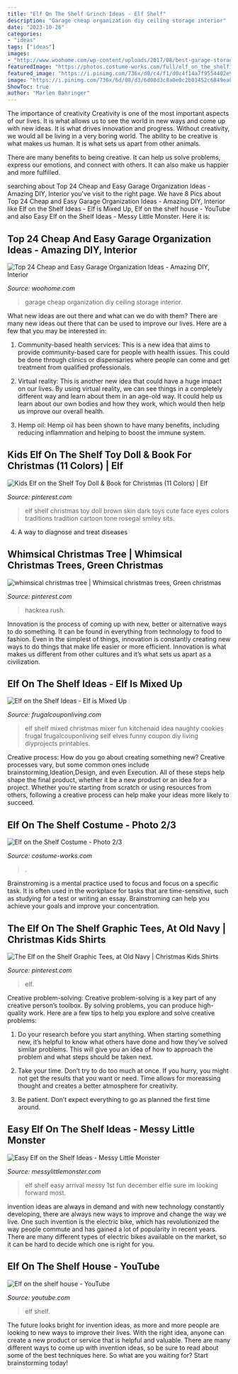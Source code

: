 ```yaml
---
title: "Elf On The Shelf Grinch Ideas - Elf Shelf"
description: "Garage cheap organization diy ceiling storage interior"
date: "2023-10-26"
categories:
- "ideas"
tags: ["ideas"]
images:
- "http://www.woohome.com/wp-content/uploads/2017/08/best-garage-storage-ideas-22.jpg"
featuredImage: "https://photos.costume-works.com/full/elf_on_the_shelf1.jpg"
featured_image: "https://i.pinimg.com/736x/d0/c4/f1/d0c4f14a7f9554402e908adfbcd7868c.jpg"
image: "https://i.pinimg.com/736x/6d/08/d3/6d08d3c8a0e0c2b01452c6849ea04b84.jpg"
ShowToc: true
author: "Marlen Bahringer"
---
```



The importance of creativity
Creativity is one of the most important aspects of our lives. It is what allows us to see the world in new ways and come up with new ideas. It is what drives innovation and progress.
Without creativity, we would all be living in a very boring world. The ability to be creative is what makes us human. It is what sets us apart from other animals.

There are many benefits to being creative. It can help us solve problems, express our emotions, and connect with others. It can also make us happier and more fulfilled.

	

		
searching about Top 24 Cheap and Easy Garage Organization Ideas - Amazing DIY, Interior you've visit to the right page. We have 8 Pics about Top 24 Cheap and Easy Garage Organization Ideas - Amazing DIY, Interior like Elf on the Shelf Ideas - Elf is Mixed Up, Elf on the shelf house - YouTube and also Easy Elf on the Shelf Ideas - Messy Little Monster. Here it is:
		
    
## Top 24 Cheap And Easy Garage Organization Ideas - Amazing DIY, Interior

<img loading=lazy src="http://www.woohome.com/wp-content/uploads/2017/08/best-garage-storage-ideas-22.jpg" onerror="this.onerror=null;this.src='https://tse3.mm.bing.net/th?id=OIP.qKqF3a0PeLphi-vk87zRCACwFh&amp;pid=15.1';" alt="Top 24 Cheap and Easy Garage Organization Ideas - Amazing DIY, Interior">

_Source: woohome.com_

>garage cheap organization diy ceiling storage interior. 

	

What new ideas are out there and what can we do with them?
There are many new ideas out there that can be used to improve our lives. Here are a few that you may be interested in:
1. Community-based health services: This is a new idea that aims to provide community-based care for people with health issues. This could be done through clinics or dispensaries where people can come and get treatment from qualified professionals.

2. Virtual reality: This is another new idea that could have a huge impact on our lives. By using virtual reality, we can see things in a completely different way and learn about them in an age-old way. It could help us learn about our own bodies and how they work, which would then help us improve our overall health.

3. Hemp oil: Hemp oil has been shown to have many benefits, including reducing inflammation and helping to boost the immune system.

    
## Kids Elf On The Shelf Toy Doll &amp; Book For Christmas (11 Colors) | Elf

<img loading=lazy src="https://i.pinimg.com/736x/18/c6/b1/18c6b1fabb385d66527fed21811f24a7.jpg" onerror="this.onerror=null;this.src='https://tse3.mm.bing.net/th?id=OIP.KcNp3aUJrh-iXah0f3_hxAHaHa&amp;pid=15.1';" alt="Kids Elf on the Shelf Toy Doll &amp; Book for Christmas (11 Colors) | Elf">

_Source: pinterest.com_

>elf shelf christmas toy doll brown skin dark toys cute face eyes colors traditions tradition cartoon tone rosegal smiley sits. 

	

4. A way to diagnose and treat diseases 

    
## Whimsical Christmas Tree | Whimsical Christmas Trees, Green Christmas

<img loading=lazy src="https://i.pinimg.com/736x/6d/08/d3/6d08d3c8a0e0c2b01452c6849ea04b84.jpg" onerror="this.onerror=null;this.src='https://tse4.mm.bing.net/th?id=OIP.R7AzdJeAG0Uf2pkcHikWgwHaMA&amp;pid=15.1';" alt="whimsical christmas tree | Whimsical christmas trees, Green christmas">

_Source: pinterest.com_

>hackrea rush. 

	

Innovation is the process of coming up with new, better or alternative ways to do something. It can be found in everything from technology to food to fashion. Even in the simplest of things, innovation is constantly creating new ways to do things that make life easier or more efficient. Innovation is what makes us different from other cultures and it’s what sets us apart as a civilization.

    
## Elf On The Shelf Ideas - Elf Is Mixed Up

<img loading=lazy src="https://i2.wp.com/frugalcouponliving.com/wp-content/uploads/2014/11/elf-on-the-shelf-ideas-mixer-frugal-coupon-living.jpg" onerror="this.onerror=null;this.src='https://tse1.mm.bing.net/th?id=OIP.APrlIdE4w2R2KC7G56B54gHaLH&amp;pid=15.1';" alt="Elf on the Shelf Ideas - Elf is Mixed Up">

_Source: frugalcouponliving.com_

>elf shelf mixed christmas mixer fun kitchenaid idea naughty cookies frugal frugalcouponliving self elves funny coupon diy living diyprojects printables. 

	

Creative process: How do you go about creating something new?
Creative processes vary, but some common ones include brainstorming,Ideation,Design, and even Execution. All of these steps help shape the final product, whether it be a new product or an idea for a project. Whether you're starting from scratch or using resources from others, following a creative process can help make your ideas more likely to succeed.

    
## Elf On The Shelf Costume - Photo 2/3

<img loading=lazy src="https://photos.costume-works.com/full/elf_on_the_shelf1.jpg" onerror="this.onerror=null;this.src='https://tse3.mm.bing.net/th?id=OIP.Nxk82lAmB_sLb-oNimjGZgHaNK&amp;pid=15.1';" alt="Elf on the Shelf Costume - Photo 2/3">

_Source: costume-works.com_

>. 

	

Brainstroming is a mental practice used to focus and focus on a specific task. It is often used in the workplace for tasks that are time-sensitive, such as studying for a test or writing an essay. Brainstroming can help you achieve your goals and improve your concentration.

    
## The Elf On The Shelf Graphic Tees, At Old Navy | Christmas Kids Shirts

<img loading=lazy src="https://i.pinimg.com/736x/d0/c4/f1/d0c4f14a7f9554402e908adfbcd7868c.jpg" onerror="this.onerror=null;this.src='https://tse2.mm.bing.net/th?id=OIP.haKGpFmXCtJnqGxtp8sz_gHaJ3&amp;pid=15.1';" alt="The Elf on the Shelf Graphic Tees, at Old Navy | Christmas Kids Shirts">

_Source: pinterest.com_

>elf. 

	

Creative problem-solving:
Creative problem-solving is a key part of any creative person’s toolbox. By solving problems, you can produce high-quality work. Here are a few tips to help you explore and solve creative problems:
1) Do your research before you start anything. When starting something new, it’s helpful to know what others have done and how they’ve solved similar problems. This will give you an idea of how to approach the problem and what steps should be taken next.

2) Take your time. Don’t try to do too much at once. If you hurry, you might not get the results that you want or need. Time allows for moreassing thought and creates a better atmosphere for creativity.

3) Be patient. Don’t expect everything to go as planned the first time around.

    
## Easy Elf On The Shelf Ideas - Messy Little Monster

<img loading=lazy src="https://2.bp.blogspot.com/-pP-7kxIQOy0/VGPbh4bGPcI/AAAAAAAABFk/JH7WeOQL_Rk/s640/1500975_10151925407443089_1180067593_o.jpg" onerror="this.onerror=null;this.src='https://tse2.mm.bing.net/th?id=OIP.me5Pl5oTLY7SQXDHH8ZYqAHaJ4&amp;pid=15.1';" alt="Easy Elf on the Shelf Ideas - Messy Little Monster">

_Source: messylittlemonster.com_

>elf shelf easy arrival messy 1st fun december elfie sure im looking forward most. 

	

invention ideas are always in demand and with new technology constantly developing, there are always new ways to improve and change the way we live. One such invention is the electric bike, which has revolutionized the way people commute and has gained a lot of popularity in recent years. There are many different types of electric bikes available on the market, so it can be hard to decide which one is right for you.

    
## Elf On The Shelf House - YouTube

<img loading=lazy src="https://i.ytimg.com/vi/kYg3CrZRKks/maxresdefault.jpg" onerror="this.onerror=null;this.src='https://tse4.mm.bing.net/th?id=OIP.Hp6Y84MmFRp6FLlfSi3d6gHaEK&amp;pid=15.1';" alt="Elf on the shelf house - YouTube">

_Source: youtube.com_

>elf shelf. 

	

The future looks bright for invention ideas, as more and more people are looking to new ways to improve their lives. With the right idea, anyone can create a new product or service that is helpful and valuable. There are many different ways to come up with invention ideas, so be sure to read about some of the best techniques here. So what are you waiting for? Start brainstorming today!

